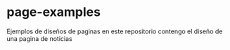 # page-examples
Ejemplos de diseños de paginas
en este repositorio contengo el diseño de una pagina de noticias
